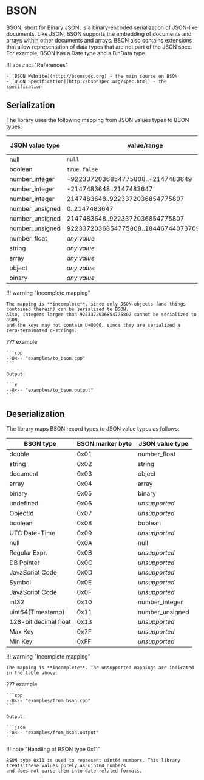 # BSON

BSON, short for Binary JSON, is a binary-encoded serialization of JSON-like documents. Like JSON, BSON supports the
embedding of documents and arrays within other documents and arrays. BSON also contains extensions that allow
representation of data types that are not part of the JSON spec. For example, BSON has a Date type and a BinData type.

!!! abstract "References"

    - [BSON Website](http://bsonspec.org) - the main source on BSON
    - [BSON Specification](http://bsonspec.org/spec.html) - the specification
   

## Serialization

The library uses the following mapping from JSON values types to BSON types:

| JSON value type | value/range                               | BSON type | marker |
|-----------------|-------------------------------------------|-----------|--------|
| null            | `null`                                    | null      | 0x0A   |
| boolean         | `true`, `false`                           | boolean   | 0x08   |
| number_integer  | -9223372036854775808..-2147483649         | int64     | 0x12   |
| number_integer  | -2147483648..2147483647                   | int32     | 0x10   |
| number_integer  | 2147483648..9223372036854775807           | int64     | 0x12   |
| number_unsigned | 0..2147483647                             | int32     | 0x10   |
| number_unsigned | 2147483648..9223372036854775807           | int64     | 0x12   |
| number_unsigned | 9223372036854775808..18446744073709551615 | uint64    | 0x11   |
| number_float    | *any value*                               | double    | 0x01   |
| string          | *any value*                               | string    | 0x02   |
| array           | *any value*                               | document  | 0x04   |
| object          | *any value*                               | document  | 0x03   |
| binary          | *any value*                               | binary    | 0x05   |

!!! warning "Incomplete mapping"

    The mapping is **incomplete**, since only JSON-objects (and things
    contained therein) can be serialized to BSON.
    Also, integers larger than 9223372036854775807 cannot be serialized to BSON,
    and the keys may not contain U+0000, since they are serialized a
    zero-terminated c-strings.

??? example

    ```cpp
    --8<-- "examples/to_bson.cpp"
    ```
    
    Output:

    ```c
    --8<-- "examples/to_bson.output"
    ```


## Deserialization

The library maps BSON record types to JSON value types as follows:

| BSON type             | BSON marker byte | JSON value type |
|-----------------------|------------------|-----------------|
| double                | 0x01             | number_float    |
| string                | 0x02             | string          |
| document              | 0x03             | object          |
| array                 | 0x04             | array           |
| binary                | 0x05             | binary          |
| undefined             | 0x06             | *unsupported*   |
| ObjectId              | 0x07             | *unsupported*   |
| boolean               | 0x08             | boolean         |
| UTC Date-Time         | 0x09             | *unsupported*   |
| null                  | 0x0A             | null            |
| Regular Expr.         | 0x0B             | *unsupported*   |
| DB Pointer            | 0x0C             | *unsupported*   |
| JavaScript Code       | 0x0D             | *unsupported*   |
| Symbol                | 0x0E             | *unsupported*   |
| JavaScript Code       | 0x0F             | *unsupported*   |
| int32                 | 0x10             | number_integer  |
| uint64(Timestamp)     | 0x11             | number_unsigned |
| 128-bit decimal float | 0x13             | *unsupported*   |
| Max Key               | 0x7F             | *unsupported*   |
| Min Key               | 0xFF             | *unsupported*   |

!!! warning "Incomplete mapping"

    The mapping is **incomplete**. The unsupported mappings are indicated in the table above.


??? example

    ```cpp
    --8<-- "examples/from_bson.cpp"
    ```

    Output:

    ```json
    --8<-- "examples/from_bson.output"
    ```

!!! note "Handling of BSON type 0x11"

    BSON type 0x11 is used to represent uint64 numbers. This library treats these values purely as uint64 numbers 
    and does not parse them into date-related formats.
